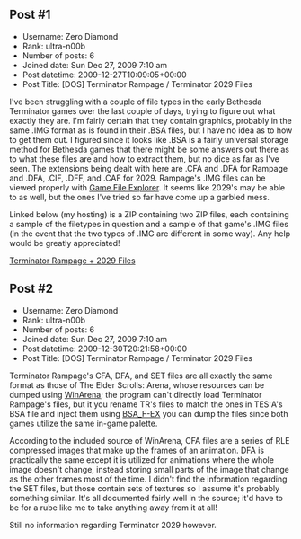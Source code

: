## Post #1
- Username: Zero Diamond
- Rank: ultra-n00b
- Number of posts: 6
- Joined date: Sun Dec 27, 2009 7:10 am
- Post datetime: 2009-12-27T10:09:05+00:00
- Post Title: [DOS] Terminator Rampage / Terminator 2029 Files

I've been struggling with a couple of file types in the early Bethesda Terminator games over the last couple of days, trying to figure out what exactly they are.  I'm fairly certain that they contain graphics, probably in the same .IMG format as is found in their .BSA files, but I have no idea as to how to get them out.  I figured since it looks like .BSA is a fairly universal storage method for Bethesda games that there might be some answers out there as to what these files are and how to extract them, but no dice as far as I've seen.  The extensions being dealt with here are .CFA and .DFA for Rampage and .DFA, .CIF, .DFF, and .CAF for 2029.  Rampage's .IMG files can be viewed properly with [Game File Explorer](http://www.google.com/url?sa=t&source=web&ct=res&cd=2&ved=0CAsQFjAB&url=http%3A%2F%2Fmirrored.xentax.com%2Fgfe%2Findex.html&ei=_C03S6iXL82ztge43vyQCQ&usg=AFQjCNFy5waEx1ZW1nFxbkuYoss90iTkcw&sig2=nHlvVFcWw94lG0_d8HuJHg).  It seems like 2029's may be able to as well, but the ones I've tried so far have come up a garbled mess.

Linked below (my hosting) is a ZIP containing two ZIP files, each containing a sample of the filetypes in question and a sample of that game's .IMG files (in the event that the two types of .IMG are different in some way).  Any help would be greatly appreciated!

[Terminator Rampage + 2029 Files](http://www.zxdware.net/terminator_files.zip)
## Post #2
- Username: Zero Diamond
- Rank: ultra-n00b
- Number of posts: 6
- Joined date: Sun Dec 27, 2009 7:10 am
- Post datetime: 2009-12-30T20:21:58+00:00
- Post Title: [DOS] Terminator Rampage / Terminator 2029 Files

Terminator Rampage's CFA, DFA, and SET files are all exactly the same format as those of The Elder Scrolls: Arena, whose resources can be dumped using [WinArena](http://www.tesnexus.com/downloads/file.php?id=8516); the program can't directly load Terminator Rampage's files, but it you rename TR's files to match the ones in TES:A's BSA file and inject them using [BSA_F-EX](http://www.projet-french-arena.org/files/bsa_f-ex_1.3.2.7z) you can dump the files since both games utilize the same in-game palette.

According to the included source of WinArena, CFA files are a series of RLE compressed images that make up the frames of an animation.  DFA is practically the same except it is utilized for animations where the whole image doesn't change, instead storing small parts of the image that change as the other frames most of the time.  I didn't find the information regarding the SET files, but those contain sets of textures so I assume it's probably something similar.  It's all documented fairly well in the source; it'd have to be for a rube like me to take anything away from it at all!

Still no information regarding Terminator 2029 however.
